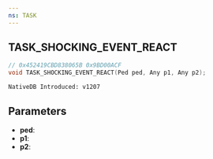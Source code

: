 ```yaml
---
ns: TASK
---
```

## TASK_SHOCKING_EVENT_REACT

```c
// 0x452419CBD838065B 0x9BD00ACF
void TASK_SHOCKING_EVENT_REACT(Ped ped, Any p1, Any p2);
```

```
NativeDB Introduced: v1207
```

## Parameters
* **ped**:
* **p1**:
* **p2**:
